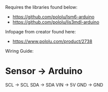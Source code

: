 Requires the libraries found below:

- https://github.com/pololu/lsm6-arduino
- https://github.com/pololu/lis3mdl-arduino

Infopage from creator found here:

- https://www.pololu.com/product/2738


Wiring Guide:

Sensor	->	Arduino
=====================
SCL		->	SCL
SDA 	-> 	SDA
VIN		-> 	5V
GND		->	GND